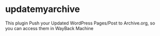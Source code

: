 # updatemyarchive
This plugin Push your Updated WordPress Pages/Post to Archive.org, so you can access them in WayBack Machine
